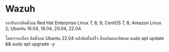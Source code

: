 # Wazuh
รองรับการติดตั้งบน
Red Hat Enterprise Linux 7, 8, 9; 
CentOS 7, 8; 
Amazon Linux 2; 
Ubuntu 16.04, 18.04, 20.04, 22.04.

โดยเราจะเลือก ติดตั้งบน Ubantu 22.04
หลังติดตั้งเสร็จ ล็อคอินและอัพเดต
sudo apt update && sudo apt upgrade -y
